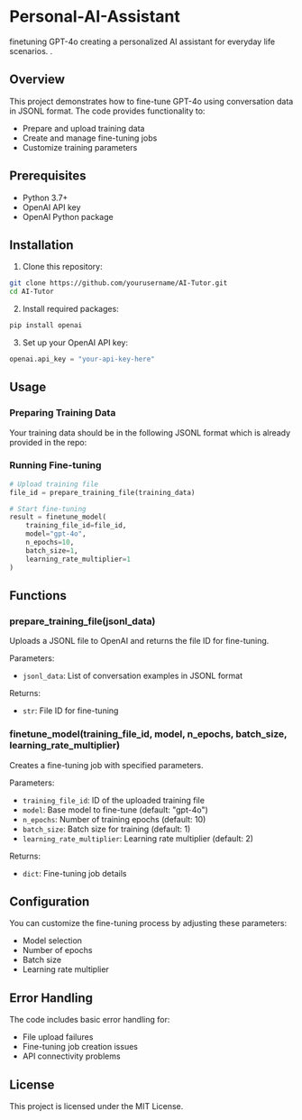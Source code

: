 # Personal-AI-Assistant
finetuning GPT-4o creating a personalized AI assistant for everyday life scenarios. .

## Overview

This project demonstrates how to fine-tune GPT-4o using conversation data in JSONL format. The code provides functionality to:
- Prepare and upload training data
- Create and manage fine-tuning jobs
- Customize training parameters

## Prerequisites

- Python 3.7+
- OpenAI API key
- OpenAI Python package

## Installation

1. Clone this repository:
```bash
git clone https://github.com/yourusername/AI-Tutor.git
cd AI-Tutor
```

2. Install required packages:
```bash
pip install openai
```

3. Set up your OpenAI API key:
```python
openai.api_key = "your-api-key-here"
```

## Usage

### Preparing Training Data

Your training data should be in the following JSONL format which is already provided in the repo:

### Running Fine-tuning

```python
# Upload training file
file_id = prepare_training_file(training_data)

# Start fine-tuning
result = finetune_model(
    training_file_id=file_id,
    model="gpt-4o",
    n_epochs=10,
    batch_size=1,
    learning_rate_multiplier=1
)
```

## Functions

### prepare_training_file(jsonl_data)
Uploads a JSONL file to OpenAI and returns the file ID for fine-tuning.

Parameters:
- `jsonl_data`: List of conversation examples in JSONL format

Returns:
- `str`: File ID for fine-tuning

### finetune_model(training_file_id, model, n_epochs, batch_size, learning_rate_multiplier)
Creates a fine-tuning job with specified parameters.

Parameters:
- `training_file_id`: ID of the uploaded training file
- `model`: Base model to fine-tune (default: "gpt-4o")
- `n_epochs`: Number of training epochs (default: 10)
- `batch_size`: Batch size for training (default: 1)
- `learning_rate_multiplier`: Learning rate multiplier (default: 2)

Returns:
- `dict`: Fine-tuning job details

## Configuration

You can customize the fine-tuning process by adjusting these parameters:
- Model selection
- Number of epochs
- Batch size
- Learning rate multiplier

## Error Handling

The code includes basic error handling for:
- File upload failures
- Fine-tuning job creation issues
- API connectivity problems

## License

This project is licensed under the MIT License.
